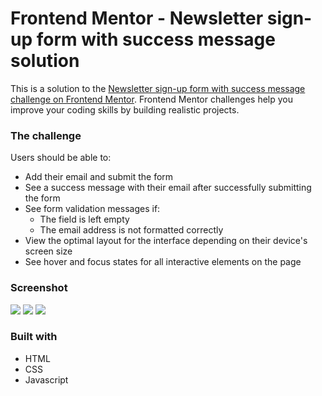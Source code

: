 # Frontend Mentor - Newsletter sign-up form with success message solution

This is a solution to the [Newsletter sign-up form with success message challenge on Frontend Mentor](https://www.frontendmentor.io/challenges/newsletter-signup-form-with-success-message-3FC1AZbNrv). Frontend Mentor challenges help you improve your coding skills by building realistic projects.

### The challenge

Users should be able to:

- Add their email and submit the form
- See a success message with their email after successfully submitting the form
- See form validation messages if:
  - The field is left empty
  - The email address is not formatted correctly
- View the optimal layout for the interface depending on their device's screen size
- See hover and focus states for all interactive elements on the page

### Screenshot

![](./assets/images/Skärmbild%202023-11-08%20213643.png)
![](./assets/images/Skärmbild%202023-11-08%20213658.png)
![](./assets/images/Skärmbild%202023-11-08%20213714.png)

### Built with

- HTML
- CSS
- Javascript
